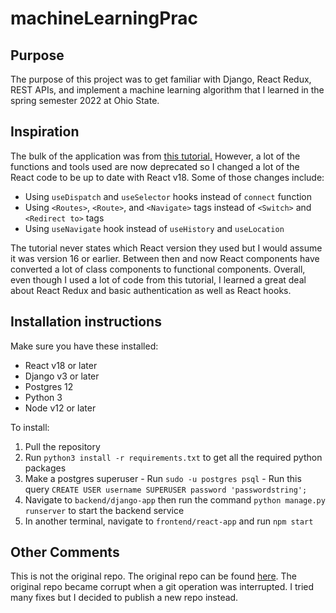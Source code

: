 # machineLearningPrac

## Purpose
The purpose of this project was to get familiar with Django, React Redux, REST APIs, and implement a machine learning algorithm that I learned in the spring semester 2022 at Ohio State.

## Inspiration
The bulk of the application was from [this tutorial.](https://www.datagraphi.com/blog/post/2020/8/30/docker-guide-build-a-fully-production-ready-machine-learning-app-with-react-django-and-postgresql-on-docker)
However, a lot of the functions and tools used are now deprecated so I changed a lot of the React code to be up to date with React v18. Some of those changes include:
 - Using `useDispatch` and `useSelector` hooks instead of `connect` function
 - Using `<Routes>`, `<Route>`, and `<Navigate>` tags instead of `<Switch>` and `<Redirect to>` tags
 - Using `useNavigate` hook instead of `useHistory` and `useLocation`
  
The tutorial never states which React version they used but I would assume it was version 16 or earlier. Between then and now React components have converted a lot of class components to functional components. 
Overall, even though I used a lot of code from this tutorial, I learned a great deal about React Redux and basic authentication as well as React hooks.
  
## Installation instructions

Make sure you have these installed:
  - React v18 or later
  - Django v3 or later
  - Postgres 12
  - Python 3
  - Node v12 or later
 
To install:
  1. Pull the repository
  2. Run `python3 install -r requirements.txt` to get all the required python packages
  3. Make a postgres superuser
    - Run `sudo -u postgres psql`
    - Run this query `CREATE USER username SUPERUSER password 'passwordstring';`
  4. Navigate to `backend/django-app` then run the command `python manage.py runserver` to start the backend service
  5. In another terminal, navigate to `frontend/react-app` and run `npm start`

## Other Comments

This is not the original repo. The original repo can be found [here](https://github.com/Jack-Culley/machine-learning-prac). 
The original repo became corrupt when a git operation was interrupted. I tried many fixes but I decided to publish a new repo instead.
